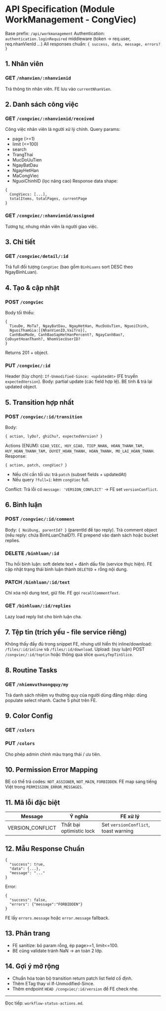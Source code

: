 # API Specification (Module WorkManagement - CongViec)

Base prefix: `/api/workmanagement`
Authentication: `authentication.loginRequired` middleware (token -> req.user, req.nhanVienId ...)
All responses chuẩn: `{ success, data, message, errors? }`

## 1. Nhân viên

### GET `/nhanvien/:nhanvienid`

Trả thông tin nhân viên. FE lưu vào `currentNhanVien`.

## 2. Danh sách công việc

### GET `/congviec/:nhanvienid/received`

Công việc nhân viên là người xử lý chính.
Query params:

- page (>=1)
- limit (<=100)
- search
- TrangThai
- MucDoUuTien
- NgayBatDau
- NgayHetHan
- MaCongViec
- NguoiChinhID (lọc nâng cao)
  Response data shape:

```
{
  CongViecs: [...],
  totalItems, totalPages, currentPage
}
```

### GET `/congviec/:nhanvienid/assigned`

Tương tự, nhưng nhân viên là người giao việc.

## 3. Chi tiết

### GET `/congviec/detail/:id`

Trả full đối tượng `CongViec` (bao gồm `BinhLuans` sort DESC theo NgayBinhLuan).

## 4. Tạo & cập nhật

### POST `/congviec`

Body tối thiểu:

```
{
  TieuDe, MoTa?, NgayBatDau, NgayHetHan, MucDoUuTien, NguoiChinh,
  NguoiThamGia:[{NhanVienID,VaiTro}],
  CanhBaoMode, CanhBaoSapHetHanPercent?, NgayCanhBao?, CoDuyetHoanThanh?, NhomViecUserID?
}
```

Returns 201 + object.

### PUT `/congviec/:id`

Header (tùy chọn): `If-Unmodified-Since: <updatedAt>` (FE truyền `expectedVersion`).
Body: partial update (các field hợp lệ). BE tính & trả lại updated object.

## 5. Transition hợp nhất

### POST `/congviec/:id/transition`

Body:

```
{ action, lyDo?, ghiChu?, expectedVersion? }
```

Actions (ENUM): `GIAO_VIEC, HUY_GIAO, TIEP_NHAN, HOAN_THANH_TAM, HUY_HOAN_THANH_TAM, DUYET_HOAN_THANH, HOAN_THANH, MO_LAI_HOAN_THANH`.
Response:

```
{ action, patch, congViec? }
```

- Nếu chỉ cần tối ưu: trả `patch` (subset fields + updatedAt)
- Nếu query `?full=1`: kèm `congViec` full.

Conflict: Trả lỗi có `message: 'VERSION_CONFLICT'` -> FE set `versionConflict`.

## 6. Bình luận

### POST `/congviec/:id/comment`

Body: `{ NoiDung, parentId? }` (parentId để tạo reply).
Trả comment object (nếu reply: chứa BinhLuanChaID?). FE prepend vào danh sách hoặc bucket replies.

### DELETE `/binhluan/:id`

Thu hồi bình luận: soft delete text + đánh dấu file (service thực hiện). FE cập nhật trạng thái bình luận thành `DELETED` + rỗng nội dung.

### PATCH `/binhluan/:id/text`

Chỉ xóa nội dung text, giữ file. FE gọi `recallCommentText`.

### GET `/binhluan/:id/replies`

Lazy load reply list cho bình luận cha.

## 7. Tệp tin (trích yếu - file service riêng)

Không thấy đầy đủ trong snippet FE, nhưng util hiển thị inline/download:
`/files/:id/inline` và `/files/:id/download`.
Upload: (suy luận) POST `/congviec/:id/teptin` hoặc thông qua slice `quanLyTepTinSlice`.

## 8. Routine Tasks

### GET `/nhiemvuthuongquy/my`

Trả danh sách nhiệm vụ thường quy của người dùng đăng nhập: dùng populate select nhanh.
Cache 5 phút trên FE.

## 9. Color Config

### GET `/colors`

### PUT `/colors`

Cho phép admin chỉnh màu trạng thái / ưu tiên.

## 10. Permission Error Mapping

BE có thể trả codes: `NOT_ASSIGNER`, `NOT_MAIN`, `FORBIDDEN`. FE map sang tiếng Việt trong `PERMISSION_ERROR_MESSAGES`.

## 11. Mã lỗi đặc biệt

| Message          | Ý nghĩa                  | FE xử lý                             |
| ---------------- | ------------------------ | ------------------------------------ |
| VERSION_CONFLICT | Thất bại optimistic lock | Set `versionConflict`, toast warning |

## 12. Mẫu Response Chuẩn

```
{
  "success": true,
  "data": {...},
  "message": "..."
}
```

Error:

```
{
  "success": false,
  "errors": {"message":"FORBIDDEN"}
}
```

FE lấy `errors.message` hoặc `error.message` fallback.

## 13. Phân trang

- FE sanitize: bỏ param rỗng, ép page>=1, limit<=100.
- BE cũng validate tránh NaN -> an toàn 2 lớp.

## 14. Gợi ý mở rộng

- Chuẩn hóa toàn bộ transition return patch list field cố định.
- Thêm ETag thay vì If-Unmodified-Since.
- Thêm endpoint `HEAD /congviec/:id/version` để FE check nhẹ.

---

Đọc tiếp: `workflow-status-actions.md`.
